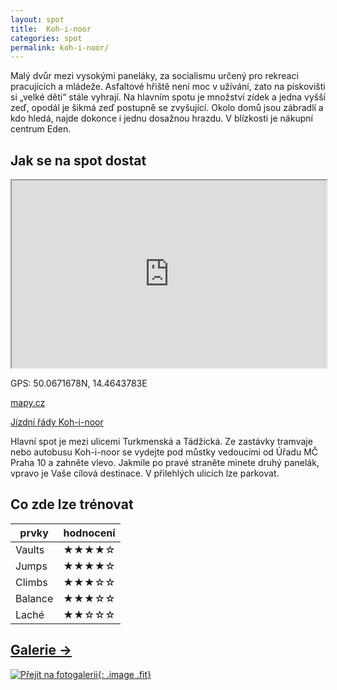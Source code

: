 ```yaml
---
layout: spot
title:  Koh-i-noor
categories: spot
permalink: koh-i-noor/
---
```


Malý dvůr mezi vysokými paneláky, za socialismu určený pro rekreaci pracujících a mládeže. Asfaltové hřiště není moc v užívání, zato na pískovišti si „velké děti“ stále vyhrají. Na hlavním spotu je množství zídek a jedna vyšší zeď, opodál je šikmá zeď postupně se zvyšující. Okolo domů jsou zábradlí a kdo hledá, najde dokonce i jednu dosažnou hrazdu. V blízkosti je nákupní centrum Eden.

## Jak se na spot dostat

<iframe width="100%" height="300" src="https://www.google.com/maps/embed/v1/place?zoom=14&q=50.0671678N, 14.4643783E&key=AIzaSyAZNXlZoYrkgR4P9ZNMlyukmqrnvc1hWXM"></iframe>

GPS: 50.0671678N, 14.4643783E

[mapy.cz](http://www.mapy.cz/s/kpb4)

[Jízdní řády Koh-i-noor](http://jizdnirady.idnes.cz/pid/spojeni/?t=Koh-i-noor)

Hlavní spot je mezi ulicemi Turkmenská a Tádžická. Ze zastávky tramvaje nebo autobusu Koh-i-noor se vydejte pod můstky vedoucími od Úřadu MČ Praha 10 a zahněte vlevo. Jakmile po pravé straněte minete druhý panelák, vpravo je Vaše cílová destinace. V přilehlých ulicích lze parkovat.

## Co zde lze trénovat

| prvky          | hodnocení |
| -------------- | --------- |
| Vaults         | ★★★★☆     |
| Jumps          | ★★★★☆     |
| Climbs         | ★★★☆☆     |
| Balance        | ★★★☆☆     |
| Laché          | ★★☆☆☆     |


## [Galerie →](/galerie/koh-i-noor)

[![Přejít na fotogalerii](https://lh3.googleusercontent.com/66WiKpjUBo33aX7e0eXC7Vm6Nn6nzyp5clsjguXftSo1-vFNS9DZPGZd5zIw4f1FrdIJn_AmhYjh1B3B_UXSu5LhrA_5pz48JdAIjJU8aQTRrh8thAlSTRVkro-1emNl2EkZzPlKAlXcOZsvVRoQRSUzhwCkdZ8ZMgGFH1kMaXn5cQ-7o79fjCkIzU2YCzDuJaPCIKlE429VEuVhTd7L77wiWrOJvlbwNturXGHNz6Dj9pCRAR6HbKUU0EqR9K45NgSJNhLF59WYX4zYGXe9o9XaKiWwjt6cW0Y1C2hPTOTg94burgsGk9JGRhG7HKVi2Eh3dnS5ipmOfFLsyCiz4ZKckKYYaE1jdAUXLpVe5O6a3CD14TdRLDTzxO1d8_mGRD-bAkcbO7xc3gK4uUrm8OJ_0zpF3DhD0VyL9Ztkan101R-H7zqenodOsWlz8dWsjDTiyeCuZ4CWqQcQb53jS9Wxi_1lerOq-OVQnBYI4oPPqORUBfXuKmZXdMvhJHj3myMhuS5HphoSbcbnmevjZWD51d3Jk-guWyHZ3gXucqmNgVGKRoSuGs9IJep8zXuHlPG_=w950-h713-no){: .image .fit}](/galerie/koh-i-noor)

<link rel="image_src" href="https://lh3.googleusercontent.com/66WiKpjUBo33aX7e0eXC7Vm6Nn6nzyp5clsjguXftSo1-vFNS9DZPGZd5zIw4f1FrdIJn_AmhYjh1B3B_UXSu5LhrA_5pz48JdAIjJU8aQTRrh8thAlSTRVkro-1emNl2EkZzPlKAlXcOZsvVRoQRSUzhwCkdZ8ZMgGFH1kMaXn5cQ-7o79fjCkIzU2YCzDuJaPCIKlE429VEuVhTd7L77wiWrOJvlbwNturXGHNz6Dj9pCRAR6HbKUU0EqR9K45NgSJNhLF59WYX4zYGXe9o9XaKiWwjt6cW0Y1C2hPTOTg94burgsGk9JGRhG7HKVi2Eh3dnS5ipmOfFLsyCiz4ZKckKYYaE1jdAUXLpVe5O6a3CD14TdRLDTzxO1d8_mGRD-bAkcbO7xc3gK4uUrm8OJ_0zpF3DhD0VyL9Ztkan101R-H7zqenodOsWlz8dWsjDTiyeCuZ4CWqQcQb53jS9Wxi_1lerOq-OVQnBYI4oPPqORUBfXuKmZXdMvhJHj3myMhuS5HphoSbcbnmevjZWD51d3Jk-guWyHZ3gXucqmNgVGKRoSuGs9IJep8zXuHlPG_=w950-h713-no" />